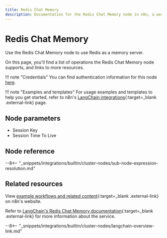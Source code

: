 ```yaml
---
title: Redis Chat Memory
description: Documentation for the Redis Chat Memory node in n8n, a workflow automation platform. Includes details of operations and configuration, and links to examples and credentials information.
---
```


# Redis Chat Memory

Use the Redis Chat Memory node to use Redis as a memory server.

On this page, you'll find a list of operations the Redis Chat Memory node supports, and links to more resources.

!!! note "Credentials"
    You can find authentication information for this node [here](/integrations/builtin/credentials/redis/).

!!! note "Examples and templates"
	For usage examples and templates to help you get started, refer to n8n's [LangChain integrations](https://n8n.io/integrations/redis-chat-memory/){:target=_blank .external-link} page.
	
## Node parameters

* Session Key
* Session Time To Live

## Node reference

--8<-- "_snippets/integrations/builtin/cluster-nodes/sub-node-expression-resolution.md"

## Related resources

View [example workflows and related content](https://n8n.io/integrations/redis-chat-memory/){:target=_blank .external-link} on n8n's website.

Refer to [LangChain's Redis Chat Memory documentation](https://js.langchain.com/docs/modules/memory/integrations/redis){:target=_blank .external-link} for more information about the service.

--8<-- "_snippets/integrations/builtin/cluster-nodes/langchain-overview-link.md"
